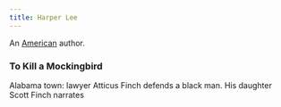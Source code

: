 ```yaml
---
title: Harper Lee
---
```


An [American](../index.html) author.

### To Kill a Mockingbird

Alabama town: lawyer Atticus Finch defends a black man. His daughter Scott Finch narrates
